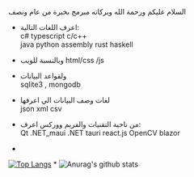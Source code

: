السلام عليكم ورحمة الله وبركاته
مبرمج بخبرة من عام ونصف
* اعرف اللغات التالية:<br>
c# typescript c/c++ <br/>
java python assembly rust haskell
* وبالنسبة للويب
html/css /js
* ولقواعد البيانات <br>
sqlite3 , mongodb
* لغات وصف البيانات الي اعرفها <br>
json xml csv
* من ناحية التقنيات والفريم ووركس اعرف: <br>
Qt .NET_maui .NET tauri react.js OpenCV
blazor 

*
[![Top Langs](https://github-readme-stats.vercel.app/api/top-langs/?username=0xangoone&layout=compact&theme=dark&hide=c%23,html,cmake,css&langs_count=15)](https://github.com/anuraghazra/github-readme-stats) * ![Anurag's github stats](https://github-readme-stats.vercel.app/api?username=0xangoone&count_private=true&theme=dark&show_icons=true&include_all_commits=true&show_owner=true)
